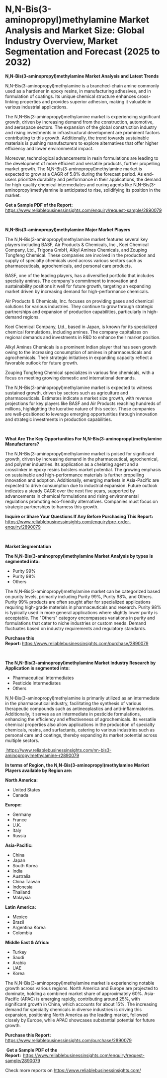<p><h1>N,N-Bis(3-aminopropyl)methylamine Market Analysis and Market Size: Global Industry Overview, Market Segmentation and Forecast (2025 to 2032)</h1></p><p><strong>N,N-Bis(3-aminopropyl)methylamine Market Analysis and Latest Trends</strong></p>
<p><p>N,N-Bis(3-aminopropyl)methylamine is a branched-chain amine commonly used as a hardener in epoxy resins, in manufacturing adhesives, and in formulation of coatings. Its unique chemical structure enhances cross-linking properties and provides superior adhesion, making it valuable in various industrial applications.</p><p>The N,N-Bis(3-aminopropyl)methylamine market is experiencing significant growth, driven by increasing demand from the construction, automotive, and aerospace sectors. The expansion of the global construction industry and rising investments in infrastructural development are prominent factors contributing to this growth. Additionally, the trend towards sustainable materials is pushing manufacturers to explore alternatives that offer higher efficiency and lower environmental impact.</p><p>Moreover, technological advancements in resin formulations are leading to the development of more efficient and versatile products, further propelling market growth. The N,N-Bis(3-aminopropyl)methylamine market is expected to grow at a CAGR of 5.8% during the forecast period. As end-users prioritize durability and performance in their applications, the demand for high-quality chemical intermediates and curing agents like N,N-Bis(3-aminopropyl)methylamine is anticipated to rise, solidifying its position in the market.</p></p>
<p><strong>Get a Sample PDF of the Report:&nbsp;</strong> <a href="https://www.reliablebusinessinsights.com/enquiry/request-sample/2890079?utm_campaign=2268&utm_medium=2&utm_source=Github&utm_content=ia&utm_term=14032025&utm_id=nn-bis3-aminopropylmethylamine">https://www.reliablebusinessinsights.com/enquiry/request-sample/2890079</a></p>
<p>&nbsp;</p>
<p><strong>N,N-Bis(3-aminopropyl)methylamine Major Market Players</strong></p>
<p><p>The N,N-Bis(3-aminopropyl)methylamine market features several key players including BASF, Air Products & Chemicals, Inc., Koei Chemical Company, Ltd., Trigona GmbH, Alkyl Amines Chemicals, and Zouping Tongfeng Chemical. These companies are involved in the production and supply of specialty chemicals used across various sectors such as pharmaceuticals, agrochemicals, and personal care products.</p><p>BASF, one of the leading players, has a diversified portfolio that includes specialty amines. The company's commitment to innovation and sustainability positions it well for future growth, targeting an expanding market driven by increasing demand for high-performance chemicals. </p><p>Air Products & Chemicals, Inc. focuses on providing gases and chemical solutions for various industries. They continue to grow through strategic partnerships and expansion of production capabilities, particularly in high-demand regions.</p><p>Koei Chemical Company, Ltd., based in Japan, is known for its specialized chemical formulations, including amines. The company capitalizes on regional demands and investments in R&D to enhance their market position. </p><p>Alkyl Amines Chemicals is a prominent Indian player that has seen growth owing to the increasing consumption of amines in pharmaceuticals and agrochemicals. Their strategic initiatives in expanding capacity reflect a favorable outlook for future growth.</p><p>Zouping Tongfeng Chemical specializes in various fine chemicals, with a focus on meeting growing domestic and international demands. </p><p>The N,N-Bis(3-aminopropyl)methylamine market is expected to witness sustained growth, driven by sectors such as agriculture and pharmaceuticals. Estimates indicate a market size growth, with revenue projections for key players like BASF and Air Products reaching hundreds of millions, highlighting the lucrative nature of this sector. These companies are well-positioned to leverage emerging opportunities through innovation and strategic investments in production capabilities.</p></p>
<p>&nbsp;</p>
<p><strong>What Are The Key Opportunities For N,N-Bis(3-aminopropyl)methylamine Manufacturers?</strong></p>
<p><p>The N,N-Bis(3-aminopropyl)methylamine market is poised for significant growth, driven by increasing demand in the pharmaceutical, agrochemical, and polymer industries. Its application as a chelating agent and a crosslinker in epoxy resins bolsters market potential. The growing emphasis on sustainable and high-performance materials is further propelling innovation and adoption. Additionally, emerging markets in Asia-Pacific are expected to drive consumption due to industrial expansion. Future outlook indicates a steady CAGR over the next five years, supported by advancements in chemical formulations and rising environmental regulations promoting eco-friendly alternatives. Companies must focus on strategic partnerships to harness this growth.</p></p>
<p><strong>Inquire or Share Your Questions If Any Before Purchasing This Report:</strong> <a href="https://www.reliablebusinessinsights.com/enquiry/pre-order-enquiry/2890079?utm_campaign=2268&utm_medium=2&utm_source=Github&utm_content=ia&utm_term=14032025&utm_id=nn-bis3-aminopropylmethylamine">https://www.reliablebusinessinsights.com/enquiry/pre-order-enquiry/2890079</a></p>
<p>&nbsp;</p>
<p><strong>Market Segmentation</strong></p>
<p><strong>The N,N-Bis(3-aminopropyl)methylamine Market Analysis by types is segmented into:</strong></p>
<p><ul><li>Purity 99%</li><li>Purity 98%</li><li>Others</li></ul></p>
<p><p>The N,N-Bis(3-aminopropyl)methylamine market can be categorized based on purity levels, primarily including Purity 99%, Purity 98%, and Others. Purity 99% products are often sought after for specialized applications requiring high-grade materials in pharmaceuticals and research. Purity 98% is typically used in more general applications where slightly lower purity is acceptable. The "Others" category encompasses variations in purity and formulations that cater to niche industries or custom needs. Demand fluctuates based on industry requirements and regulatory standards.</p></p>
<p><strong>Purchase this Report:&nbsp;</strong><a href="https://www.reliablebusinessinsights.com/purchase/2890079?utm_campaign=2268&utm_medium=2&utm_source=Github&utm_content=ia&utm_term=14032025&utm_id=nn-bis3-aminopropylmethylamine">https://www.reliablebusinessinsights.com/purchase/2890079</a></p>
<p>&nbsp;</p>
<p><strong>The N,N-Bis(3-aminopropyl)methylamine Market Industry Research by Application is segmented into:</strong></p>
<p><ul><li>Pharmaceutical Intermediates</li><li>Pesticide Intermediates</li><li>Others</li></ul></p>
<p><p>N,N-Bis(3-aminopropyl)methylamine is primarily utilized as an intermediate in the pharmaceutical industry, facilitating the synthesis of various therapeutic compounds such as antineoplastics and anti-inflammatories. Additionally, it serves as an intermediate in pesticide formulations, enhancing the efficiency and effectiveness of agrochemicals. Its versatile chemical properties also allow applications in the production of specialty chemicals, resins, and surfactants, catering to various industries such as personal care and coatings, thereby expanding its market potential across multiple sectors.</p></p>
<p><a href="https://www.reliablebusinessinsights.com/nn-bis3-aminopropylmethylamine-r2890079?utm_campaign=2268&utm_medium=2&utm_source=Github&utm_content=ia&utm_term=14032025&utm_id=nn-bis3-aminopropylmethylamine">&nbsp;https://www.reliablebusinessinsights.com/nn-bis3-aminopropylmethylamine-r2890079</a></p>
<p><strong>In terms of Region, the N,N-Bis(3-aminopropyl)methylamine Market Players available by Region are:</strong></p>
<p>
    <p> <strong> North America: </strong>
        <ul>
            <li>United States</li>
            <li>Canada</li>
        </ul>
        </p> 
    <p> <strong> Europe: </strong>
        <ul>
            <li>Germany</li>
            <li>France</li>
            <li>U.K.</li>
            <li>Italy</li>
            <li>Russia</li>
        </ul>
        </p> 
    <p> <strong> Asia-Pacific: </strong>
        <ul>
            <li>China</li>
            <li>Japan</li>
            <li>South Korea</li>
            <li>India</li>
            <li>Australia</li>
            <li>China Taiwan</li>
            <li>Indonesia</li>
            <li>Thailand</li>
            <li>Malaysia</li>
        </ul>
        </p> 
    <p> <strong> Latin America: </strong>
        <ul>
            <li>Mexico</li>
            <li>Brazil</li>
            <li>Argentina Korea</li>
            <li>Colombia</li>
        </ul>
        </p> 
    <p> <strong> Middle East & Africa: </strong>
        <ul>
            <li>Turkey</li>
            <li>Saudi</li>
            <li>Arabia</li>
            <li>UAE</li>
            <li>Korea</li>
        </ul>
    </p>
    </p>
<p><p>The N,N-Bis(3-aminopropyl)methylamine market is experiencing notable growth across various regions. North America and Europe are projected to dominate, holding a combined market share of approximately 60%. Asia-Pacific (APAC) is emerging rapidly, contributing around 25%, with significant growth in China, which accounts for about 15%. The increasing demand for specialty chemicals in diverse industries is driving this expansion, positioning North America as the leading market, followed closely by Europe, while APAC showcases substantial potential for future growth.</p></p>
<p><strong>Purchase this Report: </strong><a href="https://www.reliablebusinessinsights.com/purchase/2890079?utm_campaign=2268&utm_medium=2&utm_source=Github&utm_content=ia&utm_term=14032025&utm_id=nn-bis3-aminopropylmethylamine">https://www.reliablebusinessinsights.com/purchase/2890079</a></p>
<p>&nbsp;<strong>Get a Sample PDF of the Report:&nbsp;&nbsp;</strong><a href="https://www.reliablebusinessinsights.com/enquiry/request-sample/2890079?utm_campaign=2268&utm_medium=2&utm_source=Github&utm_content=ia&utm_term=14032025&utm_id=nn-bis3-aminopropylmethylamine">https://www.reliablebusinessinsights.com/enquiry/request-sample/2890079</a></p>
<p><strong></strong></p>
<p>Check more reports on <a href="https://www.reliablebusinessinsights.com/?utm_campaign=2268&utm_medium=2&utm_source=Github&utm_content=ia&utm_term=14032025&utm_id=nn-bis3-aminopropylmethylamine">https://www.reliablebusinessinsights.com/</a></p>